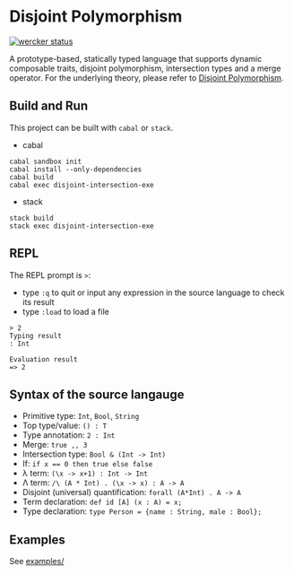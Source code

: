 # Disjoint Polymorphism

[![wercker status](https://app.wercker.com/status/f8efc6b9552b883a408799e75a4b87f3/s/master "wercker status")](https://app.wercker.com/project/byKey/f8efc6b9552b883a408799e75a4b87f3)

A prototype-based, statically typed language that supports dynamic composable
traits, disjoint polymorphism, intersection types and a merge operator. For the
underlying theory, please refer
to [Disjoint Polymorphism](http://i.cs.hku.hk/~bruno/papers/ESOP2017.pdf).

## Build and Run

This project can be built with `cabal` or `stack`.

* cabal
```
cabal sandbox init
cabal install --only-dependencies
cabal build
cabal exec disjoint-intersection-exe
```

* stack
```
stack build
stack exec disjoint-intersection-exe
```

## REPL

The REPL prompt is `>`:
- type `:q` to quit or input any expression in the source language to check its
result
- type `:load` to load a file

```
> 2
Typing result
: Int

Evaluation result
=> 2
```

## Syntax of the source langauge

* Primitive type: `Int`, `Bool`, `String`
* Top type/value: `() : T`
* Type annotation: `2 : Int`
* Merge: `true ,, 3`
* Intersection type: `Bool & (Int -> Int)`
* If: `if x == 0 then true else false`
* λ term: `(\x -> x+1) : Int -> Int`
* Λ term: `/\ (A * Int) . (\x -> x) : A -> A`
* Disjoint (universal) quantification: `forall (A*Int) . A -> A`
* Term declaration: `def id [A] (x : A) = x;`
* Type declaration: `type Person = {name : String, male : Bool};`

## Examples

See [examples/](./examples/)
